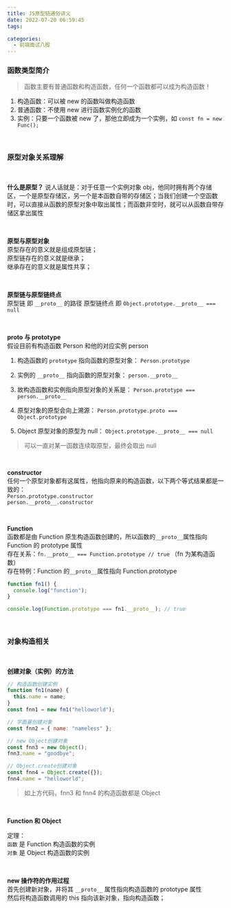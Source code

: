 ```yaml
---
title: JS原型链通俗讲义
date: 2022-07-20 06:59:45
tags:

categories:
  - 前端面试八股
---
```


### 函数类型简介

> 函数主要有普通函数和构造函数，任何一个函数都可以成为构造函数！

1. 构造函数：可以被 new 的函数叫做构造函数
2. 普通函数：不使用 new 进行函数实例化的函数
3. 实例：只要一个函数被 new 了，那他立即成为一个实例，如 `const fn = new Func();`

<br>

### 原型对象关系理解

<br>

**什么是原型？**
说人话就是：对于任意一个实例对象 obj，他同时拥有两个存储区，一个是原型存储区，另一个是本函数自带的存储区；当我们创建一个空函数时，可以直接从函数的原型对象中取出属性；而函数非空时，就可以从函数自带存储区拿出属性

<br>

**原型与原型对象**  
原型存在的意义就是组成原型链；  
原型链存在的意义就是继承；  
继承存在的意义就是属性共享；

<br>

**原型链与原型链终点**  
原型链 即 `__proto__` 的路径
原型链终点 即 `Object.prototype.__proto__ === null`

<br>

**proto 与 prototype**  
假设目前有构造函数 Person 和他的对应实例 person

1. 构造函数的 `prototype` 指向函数的原型对象： `Person.prototype`
2. 实例的 `__proto__` 指向函数的原型对象： `person.__proto__`
3. 故构造函数和实例指向原型对象的关系是： `Person.prototype === person.__proto__`

4. 原型对象的原型会向上溯源： `Person.prototype.proto === Object.prototype`
5. Object 原型对象的原型为 null： `Object.prototype.__proto__ === null`

> 可以一直对某一函数连续取原型，最终会取出 null

<br>

**constructor**  
任何一个原型对象都有这属性，他指向原来的构造函数，以下两个等式结果都是一致的：  
`Person.prototype.constructor`  
`person.__proto__.constructor`

<br>

**Function**  
函数都是由 Function 原生构造函数创建的，所以函数的`__proto__`属性指向 Function 的 prototype 属性  
存在关系：`fn.__proto__ === Function.prototype // true` （fn 为某构造函数）  
存在特例：Function 的`__proto__`属性指向 Function.prototype

```js
function fn1() {
  console.log("function");
}

console.log(Function.prototype === fn1.__proto__); // true
```

<br>

### 对象构造相关

<br>

**创建对象（实例）的方法**

```js
// 构造函数创建实例
function fn1(name) {
  this.name = name;
}
const fnn1 = new fn1("helloworld");

// 字面量创建对象
const fnn2 = { name: "nameless" };

// new Object创建对象
const fnn3 = new Object();
fnn3.name = "goodbye";

// Object.create创建对象
const fnn4 = Object.create({});
fnn4.name = "helloworld";
```

> 如上方代码，fnn3 和 fnn4 的构造函数都是 Object

<br>

**Function 和 Object**

定理：  
`函数` 是 Function 构造函数的实例  
`对象` 是 Object 构造函数的实例

<br>

**new 操作符的作用过程**  
首先创建新对象，并将其 `__proto__` 属性指向构造函数的 prototype 属性  
然后将构造函数调用的 this 指向该新对象，指向构造函数；
